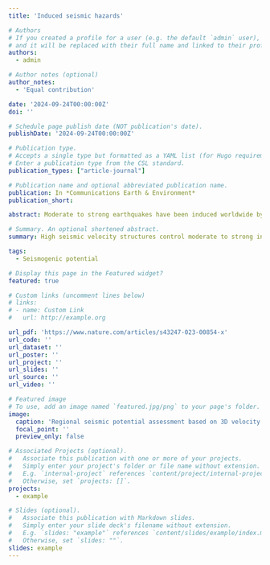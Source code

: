 ```yaml
---
title: 'Induced seismic hazards'

# Authors
# If you created a profile for a user (e.g. the default `admin` user), write the username (folder name) here
# and it will be replaced with their full name and linked to their profile.
authors:
  - admin

# Author notes (optional)
author_notes:
  - 'Equal contribution'

date: '2024-09-24T00:00:00Z'
doi: ''

# Schedule page publish date (NOT publication's date).
publishDate: '2024-09-24T00:00:00Z'

# Publication type.
# Accepts a single type but formatted as a YAML list (for Hugo requirements).
# Enter a publication type from the CSL standard.
publication_types: ["article-journal"]

# Publication name and optional abbreviated publication name.
publication: In *Communications Earth & Environment*
publication_short: 

abstract: Moderate to strong earthquakes have been induced worldwide by shale gas development, however, it is still unclear what factors control their behaviors. Here we use local seismic networks to reliably determine the source attributes of dozens of M > 3 earthquakes and obtain a high-resolution shear-wave velocity model using ambient noise tomography. These earthquakes are found to occur close to the target shale formations in depth and along high seismic velocity boundaries. The magnitudes and co-seismic slip distributions of the 2018 Xingwen M5.7 and 2019 Gongxian M5.3 earthquakes are further determined jointly by seismic waveforms and InSAR data, and the co-seismic slips of these two earthquakes correlate with high seismic velocity zones along the fault planes. Thus, the distribution of high velocity zones near the target shale formations, together with the stress state modulated by hydraulic fracturing controls induced earthquake behaviors and is critical for understanding the seismic potentials of hydraulic fracturing.

# Summary. An optional shortened abstract.
summary: High seismic velocity structures control moderate to strong induced earthquake behaviors induced by shale gas development

tags:
  - Seismogenic potential

# Display this page in the Featured widget?
featured: true

# Custom links (uncomment lines below)
# links:
# - name: Custom Link
#   url: http://example.org

url_pdf: 'https://www.nature.com/articles/s43247-023-00854-x'
url_code: ''
url_dataset: ''
url_poster: ''
url_project: ''
url_slides: ''
url_source: ''
url_video: ''

# Featured image
# To use, add an image named `featured.jpg/png` to your page's folder.
image:
  caption: 'Regional seismic potential assessment based on 3D velocity structure'
  focal_point: ''
  preview_only: false

# Associated Projects (optional).
#   Associate this publication with one or more of your projects.
#   Simply enter your project's folder or file name without extension.
#   E.g. `internal-project` references `content/project/internal-project/index.md`.
#   Otherwise, set `projects: []`.
projects:
  - example

# Slides (optional).
#   Associate this publication with Markdown slides.
#   Simply enter your slide deck's filename without extension.
#   E.g. `slides: "example"` references `content/slides/example/index.md`.
#   Otherwise, set `slides: ""`.
slides: example
---
```


